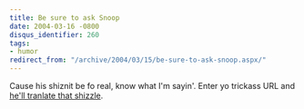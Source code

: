 ```yaml
---
title: Be sure to ask Snoop
date: 2004-03-16 -0800
disqus_identifier: 260
tags:
- humor
redirect_from: "/archive/2004/03/15/be-sure-to-ask-snoop.aspx/"
---
```


Cause his shiznit be fo real, know what I'm sayin'. Enter yo trickass
URL and [he'll tranlate that shizzle](http://www.gizoogle.net/).

